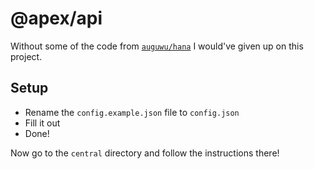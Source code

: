 # @apex/api

Without some of the code from [`auguwu/hana`](https://github.com/auguwu/hana) I would've given up on this project.

## Setup

- Rename the `config.example.json` file to `config.json`
- Fill it out
- Done!

Now go to the `central` directory and follow the instructions there!